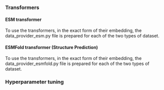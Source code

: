 ### Transformers
#### ESM transformer
To use the transformers, in the exact form of their embedding, the data_provider_esm.py file is prepared for each of the two types of dataset.
#### ESMFold transformer (Structure Prediction)
To use the transformers, in the exact form of their embedding, the data_provider_esmfold.py file is prepared for each of the two types of dataset.
### Hyperparameter tuning
